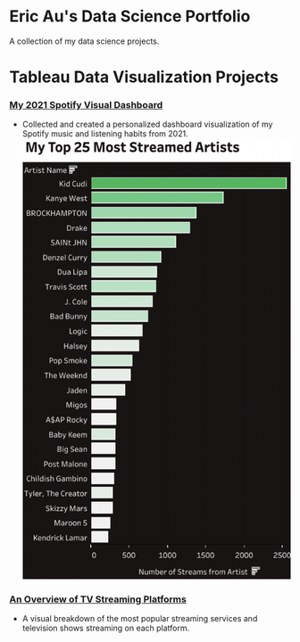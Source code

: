 # Eric Au's Data Science Portfolio
A collection of my data science projects. 


# Tableau Data Visualization Projects
### [My 2021 Spotify Visual Dashboard](https://public.tableau.com/views/My2021SpotifyVisualDashboard/SpotifyDashboard?:language=en-US&:display_count=n&:origin=viz_share_link)
* Collected and created a personalized dashboard visualization of my Spotify music and listening habits from 2021.
![Click me](https://github.com/eric8395/Eric_Portfolio/blob/main/images/Screen%20Shot%202021-12-26%20at%205.11.22%20PM.png)

### [An Overview of TV Streaming Platforms](https://public.tableau.com/app/profile/eric8519/viz/AnOverviewOfTVStreamingPlatforms/Overview)
* A visual breakdown of the most popular streaming services and television shows streaming on each platform.
[](https://github.com/eric8395/Eric_Portfolio/blob/main/images/Screen%20Shot%202021-12-26%20at%205.26.50%20PM.png)


